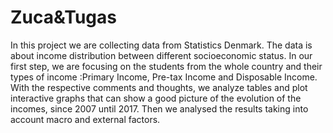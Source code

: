 # Zuca&Tugas

In this project we are collecting data from Statistics Denmark. The data is about income distribution between different socioeconomic status. 
In our first step, we are focusing on the students from the whole country and their types of income :Primary Income, Pre-tax Income and Disposable Income. 
With the respective comments and thoughts, we analyze tables and plot interactive graphs that can show a good picture of the evolution of the incomes, since 2007 until 2017.
Then we analysed the results taking into account macro and external factors.

